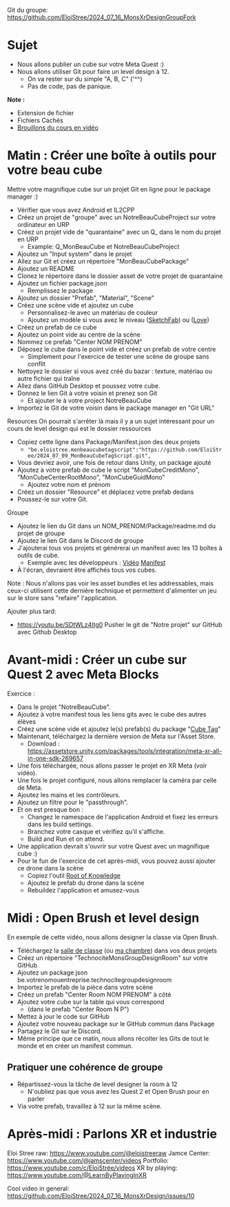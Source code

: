 

Git du groupe: https://github.com/EloiStree/2024_07_16_MonsXrDesignGroupFork

# Sujet 

- Nous allons publier un cube sur votre Meta Quest :)
- Nous allons utiliser Git pour faire un level design à 12.
  - On va rester sur du simple "A, B, C" ('^^)
  - Pas de code, pas de panique.

**Note :**
- Extension de fichier
- Fichiers Cachés
- [Brouillons du cours en vidéo](https://youtu.be/GMLUycNsHY4)

# Matin : Créer une boîte à outils pour votre beau cube

Mettre votre magnifique cube sur un projet Git en ligne pour le package manager :)

- Vérifier que vous avez Android et IL2CPP
- Créez un projet de "groupe" avec un NotreBeauCubeProject sur votre ordinateur en URP
- Créez un projet vide de "quarantaine" avec un Q_ dans le nom du projet en URP
  - Example: Q_MonBeauCube et NotreBeauCubeProject  
- Ajoutez un "Input system" dans le projet
- Allez sur Git et créez un répertoire "MonBeauCubePackage"
- Ajoutez un README
- Clonez le répertoire dans le dossier asset de votre projet de quarantaine
- Ajoutez un fichier package.json
  - Remplissez le package
- Ajoutez un dossier "Prefab", "Material", "Scene"
- Créez une scène vide et ajoutez un cube
  - Personnalisez-le avec un matériau de couleur
  - Ajoutez un modèle si vous avez le niveau ([SketchFab](https://sketchfab.com/search?features=downloadable&q=cube&type=models)) ou ([Love](https://sketchfab.com/search?features=downloadable&q=companion+cube&type=models))
- Créez un prefab de ce cube
- Ajoutez un point vide au centre de la scène
- Nommez ce prefab "Center NOM PRENOM"
- Déposez le cube dans le point vide et créez un prefab de votre centre
  - Simplement pour l'exercice de tester une scène de groupe sans conflit
- Nettoyez le dossier si vous avez créé du bazar : texture, matériau ou autre fichier qui traîne
- Allez dans GitHub Desktop et poussez votre cube.
- Donnez le lien Git à votre voisin et prenez son Git
  - Et ajouter le à votre project NotreBeauCube 
- Importez le Git de votre voisin dans le package manager en "Git URL"

Resources
On pourrait s'arrêter là mais il y a un sujet intéressant pour un cours de level design qui est le dossier ressources
- Copiez cette ligne dans Package/Manifest.json des deux projets
  - `"be.eloistree.monbeaucubetagscript":"https://github.com/EloiStree/2024_07_09_MonBeauCubeTagScript.git",`
- Vous devriez avoir, une fois de retour dans Unity, un package ajouté
- Ajoutez à votre prefab de cube le script "MonCubeCreditMono", "MonCubeCenterRootMono", "MonCubeGuidMono"
  - Ajoutez votre nom et prénom
- Créez un dossier "Resource" et déplacez votre prefab dedans
- Poussez-le sur votre Git.

Groupe
- Ajoutez le lien du Git dans un NOM_PRENOM/Package/readme.md du projet de groupe
- Ajoutez le lien Git dans le Discord de groupe
- J'ajouterai tous vos projets et générerai un manifest avec les 13 boîtes à outils de cube.
  - Exemple avec les développeurs : [Vidéo](https://www.youtube.com/watch?v=fn43x_gIuLM) [Manifest](https://github.com/EloiStree/2024_07_01_HelloUnityDroneSoccerMonsManifest/blob/main/To%20Copy%20In%20manifest.md)
- À l'écran, devraient être affichés tous vos cubes.

Note : Nous n'allons pas voir les asset bundles et les addressables, mais ceux-ci utilisent cette dernière technique et permettent d'alimenter un jeu sur le store sans "refaire" l'application.

Ajouter plus tard:
- https://youtu.be/SDtWLz4Itg0 Pusher le git de "Notre projet" sur GitHub avec Github Desktop

# Avant-midi : Créer un cube sur Quest 2 avec Meta Blocks

Exercice : 
- Dans le projet "NotreBeauCube".
- Ajoutez à votre manifest tous les liens gits avec le cube des autres élèves 
- Créez une scène vide et ajoutez le(s) prefab(s) du package "[Cube Tag](https://github.com/EloiStree/2024_07_09_MonBeauCubeTagScript.git)"
- Maintenant, téléchargez la dernière version de Meta sur l'Asset Store.
  - Download : https://assetstore.unity.com/packages/tools/integration/meta-xr-all-in-one-sdk-269657
- Une fois téléchargée, nous allons passer le projet en XR Meta (voir vidéo).
- Une fois le projet configuré, nous allons remplacer la caméra par celle de Meta.
- Ajoutez les mains et les contrôleurs.
- Ajoutez un filtre pour le "passthrough".
- Et on est presque bon :
  - Changez le namespace de l'application Android et fixez les erreurs dans les build settings.
  - Branchez votre casque et vérifiez qu'il s'affiche.
  - Build and Run et on attend.
- Une application devrait s'ouvrir sur votre Quest avec un magnifique cube :)
- Pour le fun de l'exercice de cet après-midi, vous pouvez aussi ajouter ce drone dans la scène
  - Copiez l'outil [Root of Knowledge](https://github.com/EloiStree/2023_02_19_RootsOfKnowledgeDrone)
  - Ajoutez le prefab du drone dans la scène
  - Rebuildez l'application et amusez-vous

# Midi : Open Brush et level design

En exemple de cette vidéo, nous allons designer la classe via Open Brush.
- Téléchargez la [salle de classe](#) (ou [ma chambre](https://github.com/EloiStree/2024_07_09_RoomScanWithOpenBrush)) dans vos deux projets
- Créez un répertoire "TechnociteMonsGroupDesignRoom" sur votre GitHub
- Ajoutez un package.json be.votrenomouentreprise.technocitegroupdesignroom
- Importez le prefab de la pièce dans votre scène
- Créez un prefab "Center Room NOM PRENOM" à côté
- Ajoutez votre cube sur la table qui vous correspond
  - (dans le prefab "Center Room N P")
- Mettez à jour le code sur GitHub
- Ajoutez votre nouveau package sur le GitHub commun dans Package
- Partagez le Git sur le Discord.
- Même principe que ce matin, nous allons récolter les Gits de tout le monde et en créer un manifest commun.

## Pratiquer une cohérence de groupe

- Répartissez-vous la tâche de level designer la room à 12
  - N'oubliez pas que vous avez les Quest 2 et Open Brush pour en parler
- Via votre prefab, travaillez à 12 sur la même scène.

# Après-midi : Parlons XR et industrie

Eloi Stree raw: https://www.youtube.com/@eloistreeraw
Jamce Center: https://www.youtube.com/@jamscenter/videos
Portfolio: https://www.youtube.com/c/EloiStrée/videos
XR by playing: https://www.youtube.com/@LearnByPlayingInXR

Cool video in general: https://github.com/EloiStree/2024_07_16_MonsXrDesign/issues/10
